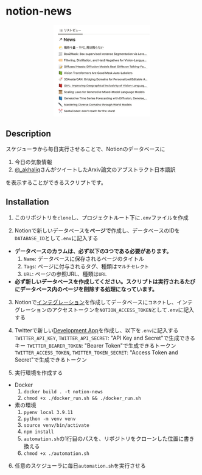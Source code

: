 # notion-news

<p align="center">
  <img src="docs/image_1.png" width=50%>
</p>

## Description

スケジューラから毎日実行させることで、Notionのデータベースに

1. 今日の気象情報
2. [@_akhaliq](https://twitter.com/_akhaliq)さんがツイートしたArxiv論文のアブストラクト日本語訳

を表示することができるスクリプトです。

## Installation

1. このリポジトリを`clone`し、プロジェクトルート下に`.env`ファイルを作成

2. Notionで新しいデータベースを**ページで**作成し、データベースのIDを`DATABASE_ID`として`.env`に記入する
  * **データベースのカラムは、必ず以下の3つである必要があります。**
    1. `Name`: データベースに保存されるページのタイトル
    2. `Tags`: ページに付与されるタグ、種類は`マルチセレクト`
    3. `URL`: ページの参照URL、種類は`URL`
  * **必ず新しいデータベースを作成してください。スクリプトは実行されるたびにデータベース内のページを削除する処理になっています。**

3. Notionで[インテグレーション](https://www.notion.so/my-integrations)を作成してデータベースに`コネクト`し、インテグレーションのアクセストークンを`NOTION_ACCESS_TOKEN`として`.env`に記入する

4. Twitterで新しい[Development App](https://developer.twitter.com/en/portal/dashboard)を作成し、以下を`.env`に記入する
  `TWITTER_API_KEY`, `TWITTER_API_SECRET`: "API Key and Secret"で生成できるキー
  `TWITTER_BEARER_TOKEN`: "Bearer Token"で生成できるトークン
  `TWITTER_ACCESS_TOKEN`, `TWITTER_TOKEN_SECRET`: "Access Token and Secret"で生成できるトークン

5. 実行環境を作成する
  * Docker
    1. `docker build . -t notion-news`
    2. `chmod +x ./docker_run.sh && ./docker_run.sh`
  * 素の環境
    1. `pyenv local 3.9.11`
    2. `python -m venv venv`
    3. `source venv/bin/activate`
    4. `npm install`
    5. `automation.sh`の1行目のパスを、リポジトリをクローンした位置に書き換える
    6. `chmod +x ./automation.sh`

6. 任意のスケジューラに毎日`automation.sh`を実行させる
